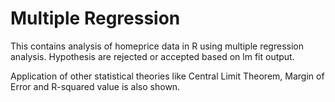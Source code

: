 # Multiple Regression

This contains analysis of homeprice data in R using multiple regression analysis. Hypothesis are rejected or accepted based on lm fit output.


Application of other statistical theories like Central Limit Theorem, Margin of Error and R-squared value is also shown.
